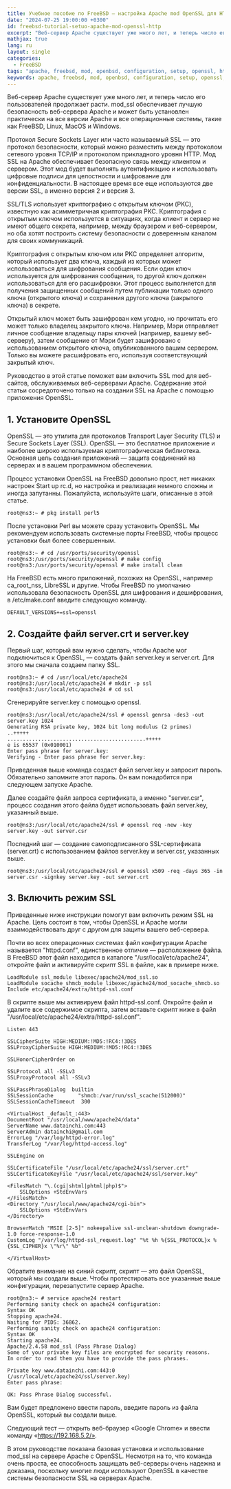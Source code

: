 ```yaml
---
title: Учебное пособие по FreeBSD — настройка Apache mod OpenSSL для HTTPS
date: "2024-07-25 19:00:00 +0300"
id: freebsd-tutorial-setuo-apache-mod-openssl-http
excerpt: "Веб-сервер Apache существует уже много лет, и теперь число его пользователей продолжает расти."
mathjax: true
lang: ru
layout: single
categories:
  - FreeBSD
tags: "apache, freebsd, mod, openbsd, configuration, setup, openssl, http, https, ssl"
keywords: apache, freebsd, mod, openbsd, configuration, setup, openssl, http, https, ssl
---
```


Веб-сервер Apache существует уже много лет, и теперь число его пользователей продолжает расти. mod_ssl обеспечивает лучшую безопасность веб-сервера Apache и может быть установлен практически на все версии Apache и все операционные системы, такие как FreeBSD, Linux, MacOS и Windows.

Протокол Secure Sockets Layer или часто называемый SSL — это протокол безопасности, который можно разместить между протоколом сетевого уровня TCP/IP и протоколом прикладного уровня HTTP. Мод SSL на Apache обеспечивает безопасную связь между клиентом и сервером. Этот мод будет выполнять аутентификацию и использовать цифровые подписи для целостности и шифрование для конфиденциальности. В настоящее время все еще используются две версии SSL, а именно версия 2 и версия 3.

SSL/TLS использует криптографию с открытым ключом (PKC), известную как асимметричная криптография PKC. Криптография с открытым ключом используется в ситуациях, когда клиент и сервер не имеют общего секрета, например, между браузером и веб-сервером, но оба хотят построить систему безопасности с доверенным каналом для своих коммуникаций.

Криптография с открытым ключом или PKC определяет алгоритм, который использует два ключа, каждый из которых может использоваться для шифрования сообщения. Если один ключ используется для шифрования сообщения, то другой ключ должен использоваться для его расшифровки. Этот процесс выполняется для получения защищенных сообщений путем публикации только одного ключа (открытого ключа) и сохранения другого ключа (закрытого ключа) в секрете.

Открытый ключ может быть зашифрован кем угодно, но прочитать его может только владелец закрытого ключа. Например, Мэри отправляет личное сообщение владельцу пары ключей (например, вашему веб-серверу), затем сообщение от Мэри будет зашифровано с использованием открытого ключа, опубликованного вашим сервером. Только вы можете расшифровать его, используя соответствующий закрытый ключ.

Руководство в этой статье поможет вам включить SSL mod для веб-сайтов, обслуживаемых веб-серверами Apache. Содержание этой статьи сосредоточено только на создании SSL на Apache с помощью приложения OpenSSL.

## 1. Установите OpenSSL

OpenSSL — это утилита для протоколов Transport Layer Security (TLS) и Secure Sockets Layer (SSL). OpenSSL — это бесплатное приложение и наиболее широко используемая криптографическая библиотека. Основная цель создания приложений — защита соединений на серверах и в вашем программном обеспечении.

Процесс установки OpenSSL на FreeBSD довольно прост, нет никаких настроек Start up rc.d, но настройка и реализация немного сложны и иногда запутанны. Пожалуйста, используйте шаги, описанные в этой статье.

```
root@ns3:~ # pkg install perl5
```

После установки Perl вы можете сразу установить OpenSSL. Мы рекомендуем использовать системные порты FreeBSD, чтобы процесс установки был более совершенным.

```
root@ns3:~ # cd /usr/ports/security/openssl
root@ns3:/usr/ports/security/openssl # make config
root@ns3:/usr/ports/security/openssl # make install clean
```

На FreeBSD есть много приложений, похожих на OpenSSL, например ca_root_nss, LibreSSL и другие. Чтобы FreeBSD по умолчанию использовала безопасность OpenSSL для шифрования и дешифрования, в /etc/make.conf введите следующую команду.

```
DEFAULT_VERSIONS+=ssl=openssl
```

## 2. Создайте файл server.crt и server.key
Первый шаг, который вам нужно сделать, чтобы Apache мог подключиться к OpenSSL, — создать файл server.key и server.crt. Для этого мы сначала создаем папку SSL.

```
root@ns3:~ # cd /usr/local/etc/apache24
root@ns3:/usr/local/etc/apache24 # mkdir -p ssl
root@ns3:/usr/local/etc/apache24 # cd ssl
```

Сгенерируйте server.key с помощью openssl.

```
root@ns3:/usr/local/etc/apache24/ssl # openssl genrsa -des3 -out server.key 1024
Generating RSA private key, 1024 bit long modulus (2 primes)
..+++++
.............................................+++++
e is 65537 (0x010001)
Enter pass phrase for server.key:
Verifying - Enter pass phrase for server.key:
```

Приведенная выше команда создаст файл server.key и запросит пароль. Обязательно запомните этот пароль. Он вам понадобится при следующем запуске Apache.

Далее создайте файл запроса сертификата, а именно "server.csr", процесс создания этого файла будет использовать файл server.key, указанный выше.

```
root@ns3:/usr/local/etc/apache24/ssl # openssl req -new -key server.key -out server.csr
```

Последний шаг — создание самоподписанного SSL-сертификата (server.crt) с использованием файлов server.key и server.csr, указанных выше.

```
root@ns3:/usr/local/etc/apache24/ssl # openssl x509 -req -days 365 -in server.csr -signkey server.key -out server.crt
```

## 3. Включить режим SSL
Приведенные ниже инструкции помогут вам включить режим SSL на Apache. Цель состоит в том, чтобы OpenSSL и Apache могли взаимодействовать друг с другом для защиты вашего веб-сервера.

Почти во всех операционных системах файл конфигурации Apache называется "httpd.conf", единственное отличие — расположение файла. В FreeBSD этот файл находится в каталоге "/usr/local/etc/apache24", откройте файл и активируйте скрипт SSL в файле, как в примере ниже.

```
LoadModule ssl_module libexec/apache24/mod_ssl.so
LoadModule socache_shmcb_module libexec/apache24/mod_socache_shmcb.so
Include etc/apache24/extra/httpd-ssl.conf
```

В скрипте выше мы активируем файл httpd-ssl.conf. Откройте файл и удалите все содержимое скрипта, затем вставьте скрипт ниже в файл "/usr/local/etc/apache24/extra/httpd-ssl.conf".

```
Listen 443

SSLCipherSuite HIGH:MEDIUM:!MD5:!RC4:!3DES
SSLProxyCipherSuite HIGH:MEDIUM:!MD5:!RC4:!3DES

SSLHonorCipherOrder on 

SSLProtocol all -SSLv3
SSLProxyProtocol all -SSLv3

SSLPassPhraseDialog  builtin
SSLSessionCache        "shmcb:/var/run/ssl_scache(512000)"
SSLSessionCacheTimeout  300

<VirtualHost _default_:443>
DocumentRoot "/usr/local/www/apache24/data"
ServerName www.datainchi.com:443
ServerAdmin datainchi@gmail.com
ErrorLog "/var/log/httpd-error.log"
TransferLog "/var/log/httpd-access.log"

SSLEngine on

SSLCertificateFile "/usr/local/etc/apache24/ssl/server.crt"
SSLCertificateKeyFile "/usr/local/etc/apache24/ssl/server.key"

<FilesMatch "\.(cgi|shtml|phtml|php)$">
    SSLOptions +StdEnvVars
</FilesMatch>
<Directory "/usr/local/www/apache24/cgi-bin">
    SSLOptions +StdEnvVars
</Directory>

BrowserMatch "MSIE [2-5]" nokeepalive ssl-unclean-shutdown downgrade-1.0 force-response-1.0
CustomLog "/var/log/httpd-ssl_request.log" "%t %h %{SSL_PROTOCOL}x %{SSL_CIPHER}x \"%r\" %b"

</VirtualHost>
```

Обратите внимание на синий скрипт, скрипт — это файл OpenSSL, который мы создали выше. Чтобы протестировать все указанные выше конфигурации, перезапустите сервер Apache.

```
root@ns3:~ # service apache24 restart
Performing sanity check on apache24 configuration:
Syntax OK
Stopping apache24.
Waiting for PIDS: 36862.
Performing sanity check on apache24 configuration:
Syntax OK
Starting apache24.
Apache/2.4.58 mod_ssl (Pass Phrase Dialog)
Some of your private key files are encrypted for security reasons.
In order to read them you have to provide the pass phrases.

Private key www.datainchi.com:443:0 (/usr/local/etc/apache24/ssl/server.key)
Enter pass phrase:

OK: Pass Phrase Dialog successful.
```

Вам будет предложено ввести пароль, введите пароль из файла OpenSSL, который вы создали выше.

Следующий тест — открыть веб-браузер «Google Chrome» и ввести команду «https://192.168.5.2/».

В этом руководстве показана базовая установка и использование mod_ssl на сервере Apache с OpenSSL. Несмотря на то, что команда очень проста, ее способность защищать веб-серверы очень надежна и доказана, поскольку многие люди используют OpenSSL в качестве системы безопасности SSL на серверах Apache.
